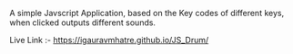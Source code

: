 A simple Javscript Application, based on the Key codes of different keys, when clicked outputs different sounds.

Live Link :- https://igauravmhatre.github.io/JS_Drum/
